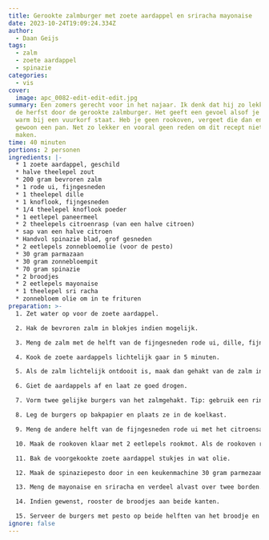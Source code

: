 ```yaml
---
title: Gerookte zalmburger met zoete aardappel en sriracha mayonaise
date: 2023-10-24T19:09:24.334Z
author:
  - Daan Geijs
tags:
  - zalm
  - zoete aardappel
  - spinazie
categories:
  - vis
cover:
  image: apc_0082-edit-edit-edit.jpg
summary: Een zomers gerecht voor in het najaar. Ik denk dat hij zo lekker is in
  de herfst door de gerookte zalmburger. Het geeft een gevoel alsof je lekker
  warm bij een vuurkorf staat. Heb je geen rookoven, vergeet die dan en gebruik
  gewoon een pan. Net zo lekker en vooral geen reden om dit recept niet te
  maken.
time: 40 minuten
portions: 2 personen
ingredients: |-
  * 1 zoete aardappel, geschild
  * halve theelepel zout
  * 200 gram bevroren zalm
  * 1 rode ui, fijngesneden
  * 1 theelepel dille
  * 1 knoflook, fijngesneden
  * 1/4 theelepel knoflook poeder
  * 1 eetlepel paneermeel
  * 2 theelepels citroenrasp (van een halve citroen)
  * sap van een halve citroen
  * Handvol spinazie blad, grof gesneden
  * 2 eetlepels zonnebloemolie (voor de pesto)
  * 30 gram parmazaan 
  * 30 gram zonnebloempit
  * 70 gram spinazie
  * 2 broodjes
  * 2 eetlepels mayonaise 
  * 1 theelepel sri racha
  * zonnebloem olie om in te frituren
preparation: >-
  1. Zet water op voor de zoete aardappel.

  2. Hak de bevroren zalm in blokjes indien mogelijk.

  3. Meng de zalm met de helft van de fijngesneden rode ui, dille, fijngesneden knoflook, knoflook poeder, paneermeel en citroenrasp.

  4. Kook de zoete aardappels lichtelijk gaar in 5 minuten.

  5. Als de zalm lichtelijk ontdooit is, maak dan gehakt van de zalm in een keukenmachine. Zorg ervoor dat het mengsel nog grof blijft.

  6. Giet de aardappels af en laat ze goed drogen.

  7. Vorm twee gelijke burgers van het zalmgehakt. Tip: gebruik een ring voor een mooie vorm.

  8. Leg de burgers op bakpapier en plaats ze in de koelkast.

  9. Meng de andere helft van de fijngesneden rode ui met het citroensap en de grof gesneden spinazie.

  10. Maak de rookoven klaar met 2 eetlepels rookmot. Als de rookoven rook produceert, leg dan de burgers erin en gaar ze in 7 minuten.

  11. Bak de voorgekookte zoete aardappel stukjes in wat olie.

  12. Maak de spinaziepesto door in een keukenmachine 30 gram parmezaan, 30 gram zonnebloempit en 70 gram spinazie te malen samen met 2 eetlepels zonnebloemolie.

  13. Meng de mayonaise en sriracha en verdeel alvast over twee borden.

  14. Indien gewenst, rooster de broodjes aan beide kanten.

  15. Serveer de burgers met pesto op beide helften van het broodje en decoreer met de ingelegde ui en spinazie.
ignore: false
---
```


